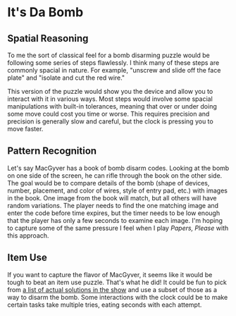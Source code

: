 # It's Da Bomb

## Spatial Reasoning

To me the sort of classical feel for a bomb disarming puzzle would be following some series of steps flawlessly.  I think many of these steps are commonly spacial in nature.  For example, "unscrew and slide off the face plate" and "isolate and cut the red wire."

This version of the puzzle would show you the device and allow you to interact with it in various ways.  Most steps would involve some spacial manipulations with built-in tolerances, meaning that over or under doing some move could cost you time or worse.  This requires precision and precision is generally slow and careful, but the clock is pressing you to move faster.

## Pattern Recognition

Let's say MacGyver has a book of bomb disarm codes.  Looking at the bomb on one side of the screen, he can rifle through the book on the other side.  The goal would be to compare details of the bomb (shape of devices, number, placement, and color of wires, style of entry pad, etc.) with images in the book.  One image from the book will match, but all others will have random variations.  The player needs to find the one matching image and enter the code before time expires, but the timer needs to be low enough that the player has only a few seconds to examine each image.  I'm hoping to capture some of the same pressure I feel when I play _Papers, Please_ with this approach.

## Item Use

If you want to capture the flavor of MacGyver, it seems like it would be tough to beat an item use puzzle.  That's what he did!  It could be fun to pick from [a list of actual solutions in the show](http://macgyver.wikia.com/wiki/List_of_problems_solved_by_MacGyver) and use a subset of those as a way to disarm the bomb.  Some interactions with the clock could be to make certain tasks take multiple tries, eating seconds with each attempt.
